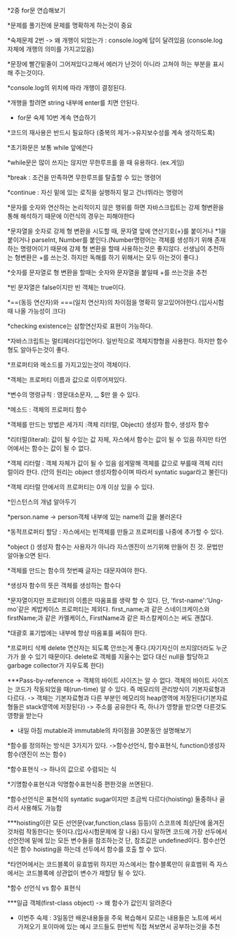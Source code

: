 *2중 for문 연습해보기 

*문제를 풀기전에 문제를 명확하게 하는것이 중요 

*숙제문제 2번 -> 왜 개행이 되었는가 : console.log에 답이 달려있음 (console.log 자체에 개행의 의미를 가지고있음)

*문장에 빨간밑줄이 그어져있다고해서 에러가 난것이 아니라 고쳐야 하는 부분을 표시해 주는것이다. 

*console.log의 위치에 따라 개행이 결정된다. 

*개행을 할려면 string 내부에 enter를 치면 안된다. 
 
* for문 숙제 10번 계속 연습하기

*코드의 재사용은 반드시 필요하다 (중복의 제거->유지보수성를 계속 생각하도록)

*초기화문은 보통 while 앞에쓴다 

*while문은 많이 쓰지는 않지만 무한루프를 쓸 때 유용하다. (ex.게임)

*break : 조건을 만족하면 무한루프를 탈출할 수 있는 명령어

*continue : 자신 밑에 있는 로직을 실행하지 말고 건너뛰라는 명령어

*문자를 숫자와 연산하는 논리적이지 않은 행위를 하면 자바스크립트는 강제 형변환을 통해 해석하기 때문에 이런식의 경우는 피해야한다

*문자열을 숫자로 강제 형 변환을 시도할 때, 문자열 앞에 연산기호(+)를 붙이거나 *1을 붙이거나 parseInt, Number를 붙인다.(Number명령어는 객체를 생성하기 위해 존재하는 명령어이기 때문에 강제 형 변환을 할때 사용하는것은 좋지않다. 선생님이 추천하는 형변환은 +를 쓰는것. 하지만 독해를 하기 위해서는 모두 아는것이 좋다.)

*숫자를 문자열로 형 변환을 할때는 숫자와 문자열을 붙일때 +를 쓰는것을 추천

*빈 문자열은 false이지만 빈 객체는 true이다. 

*==(동등 연산자)와 ===(일치 연산자)의 차이점을 명확히 알고있어야한다.(입사시험때 나올 가능성이 크다)

*checking existence는 삼항연산자로 표현이 가능하다.

*자바스크립트는 멀티페러다임언어다. 일반적으로 객체지향형을 사용한다. 하지만 함수형도 알아두는것이 좋다.

*프로퍼티와 메소드를 가지고있는것이 객체이다.

*객체는 프로퍼티 이름과 값으로 이루어져있다.

*변수의 명령규칙 : 영문대소문자, _, $만 쓸 수 있다.

*메소드 : 객체의 프로퍼티 함수 

*객체를 만드는 방법은 세가지 :객체 리터럴, Object() 생성자 함수, 생성자 함수

*리터럴(literal): 값이 될 수있는 값 자체, 자스에서 함수는 값이 될 수 있음 하지만 타언어에서는 함수는 값이 될 수 없다. 

*객체 리터럴 : 객체 자체가 값이 될 수 있음 쉽게말해 객체를 값으로 부를때 객체 리터럴이라 한다. (안의 원리는 object 생성자함수이며 따라서 syntatic sugar라고 불린다)

*객체 리터럴 안에서의 프로퍼티는 0개 이상 있을 수 있다.

*인스턴스의 개념 알아두기 

*person.name -> person객체 내부에 있는 name의 값을 불러온다 

*동적프로퍼티 할당 : 자스에서는 빈객체를 만들고 프로퍼티를 나중에 추가할 수 있다.

*object () 생성자 함수는 사용자가 아니라 자스엔진이 쓰기위해 만들어 진 것. 문법만 알아놓으면 된다. 

*객체를 만드는 함수의 첫번째 글자는 대문자여야 한다.

*생성자 함수의 뜻은 객체를 생성하는 함수다

*문자열이지만 프로퍼티의 이름은 따옴표를 생략 할 수 있다. 단, 'first-name':'Ung-mo'같은 케밥케이스 프로퍼티는 제외다. first_name;과 같은 스네이크케이스와 firstName;과 같은 카멜케이스, FirstName과 같은 파스칼케이스는 써도 괜찮다.

*대괄호 표기법에는 내부에 항상 따옴표를 써줘야 한다.

*프로퍼티 삭제 delete 연산자는 되도록 안쓰는게 좋다.(자기자신이 쓰지않더라도 누군가가 쓸 수 있기 때문이다. delete로 객체를 지울수는 없다
대신 null을 할당하고 garbage collector가 지우도록 한다)

***Pass-by-reference
-> 객체의 바이트 사이즈는 알 수 없다. 객체의 바이트 사이즈는 코드가 작동되었을 때(run-time) 알 수 있다. 즉 메모리의 관리방식이 기본자료형과 다르다.
-> 객체는 기본자료형과 다른 부분인 메모리의 heap영역에 저장된다(기본자료형들은 stack영역에 저장된다) 
-> 주소를 공유한다 즉, 하나가 영향을 받으면 다른것도 영향을 받는다

* 내일 아침 mutable과 immutable의 차이점을 30분동안 설명해보기 

*함수를 정의하는 방식은 3가지가 있다.
 ->함수선언식, 함수표현식, function()생성자 함수(엔진이 쓰는 함수)

*함수표현식 -> 하나의 값으로 수렴되는 식 

*기명함수표현식과 익명함수표현식중 편한것을 쓰면된다.

*함수선언식은 표현식의 syntatic sugar이지만 조금씩 다르다(hoisting)
둘중하나 골라서 사용해도 가능함

***hoisting이란 모든 선언문(var,function,class 등등)이 스코프에 최상단에 옮겨진것처럼 작동한다는 뜻이다.(입사시험문제에 잘 나옴)
다시 말하면 코드에 가장 선두에서 선언전에 밑에 있는 모든 변수들을 참조하는것 단, 참조값은 undefined이다.
함수선언식은 함수 hoisting을 하는데 선두에서 함수를 호출 할 수 있다.  

*타언어에서는 코드블록이 유효범위 하지만 자스에서는 함수블록만이 유효범위 
즉 자스에서는 코드블록에 상관없이 변수가 재할당 될 수 있다. 

*함수 선언식 vs 함수 표현식

***일급 객체(first-class object)
-> 왜 함수가 값인지 알려준다

* 이번주 숙제 : 3일동안 배운내용들을 주욱 복습해서 모르는 내용들은 노트에 써서 가져오기
              포이마에 있는 예시 코드들도 한번씩 직접 쳐보면서 공부하는것을 추천 




 



